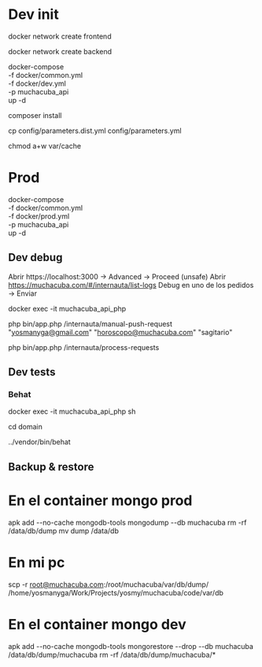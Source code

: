 # Dev init

docker network create frontend

docker network create backend

docker-compose \
-f docker/common.yml \
-f docker/dev.yml \
-p muchacuba_api \
up -d

composer install

cp config/parameters.dist.yml config/parameters.yml

chmod a+w var/cache

# Prod

docker-compose \
-f docker/common.yml \
-f docker/prod.yml \
-p muchacuba_api \
up -d

## Dev debug

Abrir https://localhost:3000 -> Advanced -> Proceed (unsafe)
Abrir https://muchacuba.com/#/internauta/list-logs
Debug en uno de los pedidos -> Enviar

docker exec -it muchacuba_api_php

php bin/app.php /internauta/manual-push-request "yosmanyga@gmail.com" "horoscopo@muchacuba.com" "sagitario"

php bin/app.php /internauta/process-requests

## Dev tests

### Behat

docker exec -it muchacuba_api_php sh

cd domain

../vendor/bin/behat

## Backup & restore

# En el container mongo prod
apk add --no-cache mongodb-tools
mongodump --db muchacuba
rm -rf /data/db/dump
mv dump /data/db

# En mi pc
scp -r root@muchacuba.com:/root/muchacuba/var/db/dump/ /home/yosmanyga/Work/Projects/yosmy/muchacuba/code/var/db

# En el container mongo dev
apk add --no-cache mongodb-tools
mongorestore --drop --db muchacuba /data/db/dump/muchacuba
rm -rf /data/db/dump/muchacuba/*

